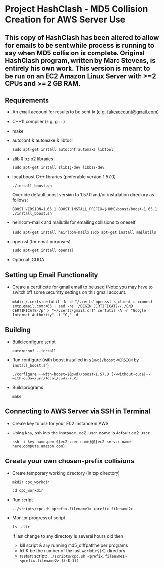 # Project HashClash - MD5 Collision Creation for AWS Server Use

## This copy of HashClash has been altered to allow for emails to be sent while process is running to say when MD5 collision is complete. Original HashClash program, written by Marc Stevens, is entirely his own work. This version is meant to be run on an EC2 Amazon Linux Server with >=2 CPUs and >= 2 GB RAM. 

## Requirements
- An email account for results to be sent to (e.g. fakeaccount@gmail.com)
- C++11 compiler (e.g. g++)
- make
- autoconf & automake & libtool

  `sudo apt-get install autoconf automake libtool`
  
- zlib & bzip2 libraries

  `sudo apt-get install zlib1g-dev libbz2-dev`
  
- local boost C++ libraries (preferable version 1.57.0)

  `./install_boost.sh` 

  Override default boost version to 1.57.0 and/or installation directory as follows:
  
  `BOOST_VERSION=1.65.1 BOOST_INSTALL_PREFIX=$HOME/boost/boost-1.65.1 ./install_boost.sh`
  
- heirloom-mailx and mailutils for emailing collisions to oneself

  `sudo apt-get install heirloom-mailx`
  `sudo apt-get install mailutils`
 
- openssl (for email purposes)
 
  `sudo apt-get install openssl`
  
- Optional: CUDA

## Setting up Email Functionality

- Create a certificate for gmail email to be used (Note: you may have to switch off some securitty settings on this gmail account.

  `mkdir /.certs`
  `certutil -N -d "/.certs"`
  `openssl s_client c-connect smtp.gmail.com:465 | sed -ne '/BEGIN CERTIFICATE-/,/END CERTIFICATE-/p' > "~/.certs/gmail.crt" certutil -A -n "Google Internet Authority" -t "C," -d`
  
## Building

- Build configure script

  `autoreconf --install`
  
- Run configure (with boost installed in `$(pwd)/boost-VERSION` by `install_boost.sh`)

  `./configure --with-boost=$(pwd)/boost-1.57.0 [--without-cuda|--with-cuda=/usr/local/cuda-X.X]`

- Build programs

  `make`
## Connecting to AWS Server via SSH in Terminal

- Create key to use for your EC2 instance in AWS
- Using key, ssh into the instance. ec2-user-name is default ec2-user. 

  `ssh -i key-name.pem ${ec2-user-name}@${ec2-server-name-here.compute.amazon.com}`
 
## Create your own chosen-prefix collisions

- Create temporary working directory (in top directory)

  `mkdir cpc_workdir`
  
  `cd cpc_workdir`
  
- Run script

  `../scripts/cpc.sh <prefix.filename1> <prefix.filename2>`

- Monitor progress of script

  `ls -altr`
  
  If last change to any directory is several hours old then
  * kill script & any running md5_diffpathhelper programs
  * let K be the number of the last `workdir$(K)` directory
  * restart script:
    `../scripts/cpc.sh <prefix.filename1> <prefix.filename2> $((K-1))`


